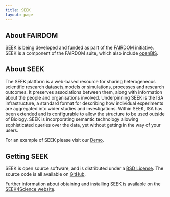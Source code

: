 ```yaml
---
title: SEEK
layout: page
---
```


## About FAIRDOM

SEEK is being developed and funded as part of the [FAIRDOM](http://fair-dom.org) initiative. SEEK is a component of the FAIRDOM suite, which also include [openBIS](http://fair-dom.org/openbis).

## About SEEK

The SEEK platform is a web-based resource for sharing heterogeneous scientific research datasets,models or simulations, processes and research outcomes. It preserves associations between them, along with information about the people and organisations involved.
Underpinning SEEK is the ISA infrastructure, a standard format for describing how individual experiments are aggregated into wider studies and investigations. Within SEEK, ISA has been extended and is configurable to allow the structure to be used outside of Biology.
SEEK is incorporating semantic technology allowing sophisticated queries over the data, yet without getting in the way of your users.

For an example of SEEK please visit our [Demo](http://demo.seek4science.org).


## Getting SEEK
SEEK is open source software, and is distributed under a [BSD License](https://github.com/seek4science/seek/blob/master/BSD-LICENSE). The source code is all available on [GitHub](https://github.com/seek4science/seek).

Further information about obtaining and installing SEEK is available on the [SEEK4Science website](http://seek4science.org/get_seek).

